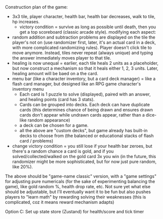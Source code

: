 
Construction plan of the game:
- 3x3 tile, player character, health bar, health bar decreases, walk to tile, hp increases.
	- victory condition = survive as long as possible until death, then you get a top scoreboard (classic arcade style).
modifying each aspect:
- random addition and subtraction problems are displayed on the tile the player's not on (use randomizer first, later, it's an actual card in a deck, with more complicated randomizing rules). Player doesn't click tile to move anymore. Instead, tiles never repeat (always unique) and typing the answer immediately moves player to that tile.
- healing is now unequal = earlier, each tile heals 2 units as a placeholder, but now construct a mechanism so that it heals either 1, 2, 3 units. Later, healing amount will be baed on a the card.
- menu bar (like a character inventory, but a card deck manager) = like a flash card manager, but designed like an RPG game character's inventory menu
	- Each card is 1 puzzle to solve (displayed), paired with an answer, and healing points (card has 3 stats).
	- Cards can be grouped into decks. Each deck can have duplicate cards (this determines chance of being drawn and ensures drawn cards don't appear while undrawn cards appear, rather than a dice-like random appearance)
	- a deck can be chosen for a game.
	- all the above are "custom decks", but game already has built-in decks to choose from (the balanced or educational stacks of flash card / problems)
- change victory condition = you still lose if your health bar zeroes, but there's a random chance a card is gold, and if you solved/collected/walked on the gold card 3x you win (in the future, this randomizer might be more sophisticated, but for now just pure random, like 20%).

The above should be "game-name classic" version, with a "game settings" for adjusting pure numericals (for the sake of experimenting balancing the game), like gold random %, health drop rate, etc. Not sure yet what else should be adjustable, but I'll eventually want it to be fun but also pushes players to "learn math" by rewarding solving their weaknesses (this is complicated, coz it means reward mechanism adapts)


Option C: Set up state store (Zustand) for health/score and tick timer